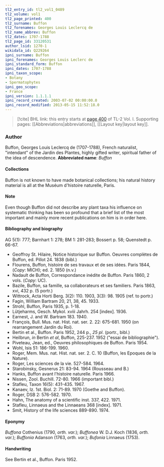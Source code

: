 ```yaml
---
tl2_entry_id: tl2_vol1_0489
tl2_volume: vol1
tl2_page_printed: 400
tl2_surname: Buffon
tl2_forenames: Georges Louis Leclercq de
tl2_name_abbrev: Buffon
tl2_dates: 1707-1788
tl2_page_id: 33120531
author_lsid: 1270-1
wikidata_id: Q229264
ipni_surname: Buffon
ipni_forenames: Georges Louis Leclerc de
ipni_standard_form: Buffon
ipni_dates: 1707-1788
ipni_taxon_scope: 
- Botany
- Spermatophytes
ipni_geo_scope: 
- France
ipni_version: 1.1.1.1
ipni_record_created: 2003-07-02 00:00:00.0
ipni_record_modified: 2013-05-15 11:52:18.0
---
```



> [!cite] BHL link: this entry starts at [page 400](https://www.biodiversitylibrary.org/page/33120531) of TL-2 Vol. I.
> Supporting pages: [[Abbreviations|abbreviations]], [[Layout key|layout key]].

### Author

Buffon, Georges Louis Leclercq de (1707-1788), French naturalist, "intendant" of the Jardin des Plantes, highly gifted writer, spiritual father of the idea of descendence. 
**Abbreviated name**: *Buffon*

#### Collections

Buffon is not known to have made botanical collections; his natural history material is all at the Muséum d'histoire naturelle, Paris.

#### Note

Even though Buffon did not describe any plant taxa his influence on systematic thinking has been so profound that a brief list of the most important and mainly more recent publications on him is in order here.

#### Bibliography and biography

AG 5(1): 777; Barnhart 1: 278; BM 1: 281-283; Bossert p. 58; Quenstedt p. 66-67.
- Geoffroy St. Hilaire, Notice historique sur Buffon. Oeuvres complètes de Buffon, ed. Pillot 24. 1838 (bibl.)
- Flourens, Buffon, histoire de ses travaux et de ses idées. Paris 1844, (*Copy*: MICH); ed. 2. 1850 (n.v.)
- Nadault de Buffon, Correspondance inédite de Buffon. Paris 1860, 2 vols. (*Copy*: UC).
- Bazile, Buffon, sa famille, sa collaborateurs et ses familiers. Paris 1863, xvi, 432 p. (5 portr.)
- Wittrock, Acta Horti Berg. 3(2): 110. 1903, 3(3): 98. 1905 (ref. to portr.)
- Fagin, William Bartram 20, 21, 38, 45. 1933.
- Strohl, Buffon, Paris 1935, p. 1-18.
- Lütjeharms, Gesch. Mykol. xviii Jahrh. 254 \[index\]. 1936.
- Earnest, J. and W. Bartram 183. 1940.
- François, Bull. Mus. nat. Hist. nat. ser. 2. 22: 675-681. 1950 (on rearrangement Jardin du Roi).
- Bertin et al., Buffon. Paris 1952, 244 p., *25 pl*. (portr., bibl.)
- Heilbrun, *in* Bertin *et al*, Buffon, 225-237. 1952 ("essai de bibliographie").
- Piveteau, Jean, ed., Oeuvres philosophiques de Buffon. Paris 1954.
- Wohl, Isis 51: 186-199. 1960.
- Roger, Mem. Mus. nat. Hist. nat. ser. 2. C. 10 (Buffon, les Epoques de la Nature).
- Roger, Les sciences de la vie. 527-584. 1964.
- Starobinsky, Gesnerus 21: 83-94. 1964 (Rousseau and B.)
- Hanks, Buffon avant l'histoire naturelle. Paris 1966.
- Nissen, Zool. Buchill. 72-80. 1966 (important bibl.)
- Stafleu, Taxon 16(5): 431-435. 1967.
- Kanaev, Iz. 1st. Biol. 2: 71-89. 1970 (Goethe and Buffon).
- Roger, DSB 2: 576-582. 1970.
- Hahn, The anatomy of a scientific inst. 337, 422. 1971.
- Stafleu, Linnaeus and the Linnaeans 368 \[index\]. 1971.
- Smit, History of the life sciences 889-890. 1974.

#### Eponymy

*Buffona* Cothenius (1790, *orth. var.*); *Buffonea* W. D.J. Koch (1836, *orth. var.*); *Buffonia* Adanson (1763, *orth. var.*); *Bufonia* Linnaeus (1753).

#### Handwriting

See Bertin et al., Buffon. Paris 1952.

